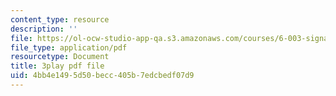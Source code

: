 ```yaml
---
content_type: resource
description: ''
file: https://ol-ocw-studio-app-qa.s3.amazonaws.com/courses/6-003-signals-and-systems-fall-2011/4bb4e1495d50becc405b7edcbedf07d9_Ih4s5IFphCw.pdf
file_type: application/pdf
resourcetype: Document
title: 3play pdf file
uid: 4bb4e149-5d50-becc-405b-7edcbedf07d9
---
```

